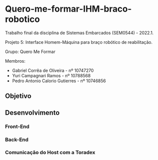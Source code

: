 # Quero-me-formar-IHM-braco-robotico
Trabalho final da disciplina de Sistemas Embarcados (SEM0544) - 2022.1.

Projeto 5: Interface Homem-Máquina para braço robótico de reabilitação.

Grupo: Quero Me Formar

Membros:
- Gabriel Corrêa de Oliveira - nº 10747270
- Yuri Campagnari Ramos - nº 10788568
- Pedro Antonio Calorio Gutierres - nº 10746856

## Objetivo

## Desenvolvimento

### Front-End

### Back-End

### Comunicação do Host com a Toradex
